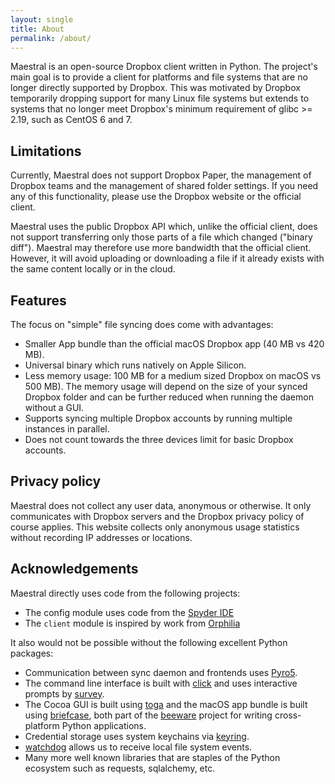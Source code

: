 ```yaml
---
layout: single
title: About
permalink: /about/
---
```


Maestral is an open-source Dropbox client written in Python. The project's main goal is
to provide a client for platforms and file systems that are no longer directly supported
by Dropbox. This was motivated by Dropbox temporarily dropping support for many Linux
file systems but extends to systems that no longer meet Dropbox's minimum requirement of
glibc >= 2.19, such as CentOS 6 and 7.

## Limitations

Currently, Maestral does not support Dropbox Paper, the management of Dropbox teams and
the management of shared folder settings. If you need any of this functionality, please
use the Dropbox website or the official client.

Maestral uses the public Dropbox API which, unlike the official client, does not support
transferring only those parts of a file which changed ("binary diff"). Maestral may
therefore use more bandwidth that the official client. However, it will avoid uploading
or downloading a file if it already exists with the same content locally or in the
cloud.

## Features

The focus on "simple" file syncing does come with advantages:

* Smaller App bundle than the official macOS Dropbox app (40 MB vs 420 MB).
* Universal binary which runs natively on Apple Silicon.
* Less memory usage: 100 MB for a medium sized Dropbox on macOS vs 500 MB). The memory
  usage will depend on the size of your synced Dropbox folder and can be further reduced
  when running the daemon without a GUI.
* Supports syncing multiple Dropbox accounts by running multiple instances in parallel.
* Does not count towards the three devices limit for basic Dropbox accounts.

## Privacy policy

Maestral does not collect any user data, anonymous or otherwise. It only communicates
with Dropbox servers and the Dropbox privacy policy of course applies. This website
collects only anonymous usage statistics without recording IP addresses or locations.

## Acknowledgements

Maestral directly uses code from the following projects:

- The config module uses code from the [Spyder IDE](https://github.com/spyder-ide)
- The `client` module is inspired by work from [Orphilia](https://github.com/ksiazkowicz/orphilia-dropbox)

It also would not be possible without the following excellent Python packages:

- Communication between sync daemon and frontends uses [Pyro5](https://github.com/irmen/Pyro5).
- The command line interface is built with [click](https://github.com/pallets/click) and
  uses interactive prompts by [survey](https://github.com/Exahilosys/survey).
- The Cocoa GUI is built using [toga](https://github.com/beeware/toga) and the macOS app
  bundle is built using [briefcase](https://github.com/beeware/briefcase), both part of
  the [beeware](https://beeware.org) project for writing cross-platform Python applications.
- Credential storage uses system keychains via [keyring](https://github.com/jaraco/keyring).
- [watchdog](https://github.com/gorakhargosh/watchdog) allows us to receive local file
  system events.
- Many more well known libraries that are staples of the Python ecosystem such as
  requests, sqlalchemy, etc.
